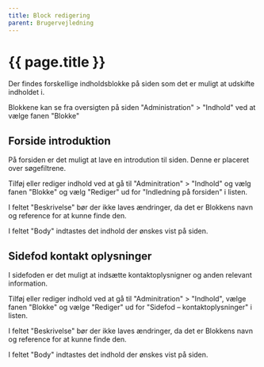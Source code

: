 ```yaml
---
title: Block redigering
parent: Brugervejledning
---
```


# {{ page.title }}

Der findes forskellige indholdsblokke på siden som det er muligt at udskifte indholdet i.

Blokkene kan se fra oversigten på siden "Administration" > "Indhold" ved at vælge fanen "Blokke"

## Forside introduktion

På forsiden er det muligt at lave en introdution til siden. Denne er placeret over søgefiltrene.

Tilføj eller rediger indhold ved at gå til "Adminitration" > "Indhold" og vælg fanen "Blokke" og vælg "Rediger"
ud for "Indledning på forsiden" i listen.

I feltet "Beskrivelse" bør der ikke laves ændringer, da det er Blokkens navn og reference for at kunne finde den.

I feltet "Body" indtastes det indhold der ønskes vist på siden.

## Sidefod kontakt oplysninger

I sidefoden er det muligt at indsætte kontaktoplysnigner og anden relevant information.

Tilføj eller rediger indhold ved at gå til "Adminitration" > "Indhold", vælge fanen "Blokke" og vælge "Rediger"
ud for "Sidefod – kontaktoplysninger" i listen.

I feltet "Beskrivelse" bør der ikke laves ændringer, da det er Blokkens navn og reference for at kunne finde den.

I feltet "Body" indtastes det indhold der ønskes vist på siden.
